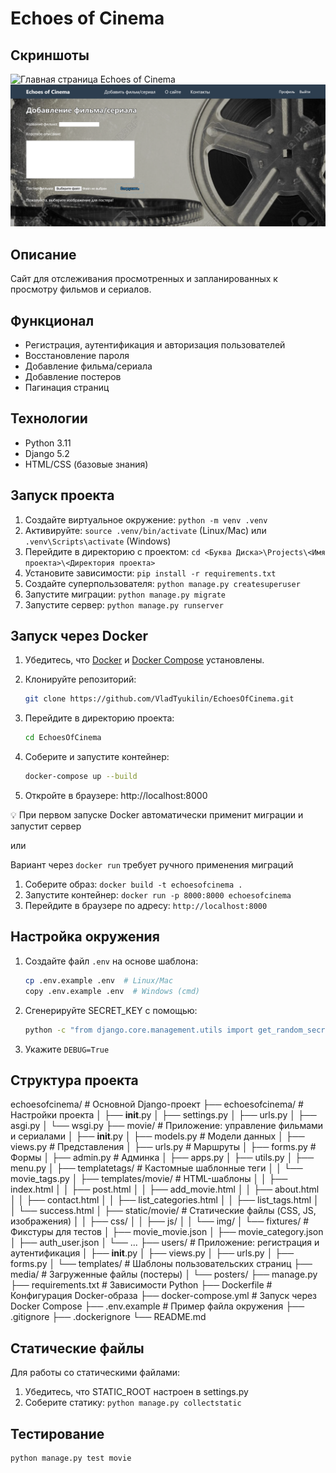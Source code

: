 # Echoes of Cinema


## Скриншоты

![Главная страница Echoes of Cinema](screenshots/homepage.png)
![Страница добавления фильма](screenshots/post.png)

## Описание
Сайт для отслеживания просмотренных и запланированных к просмотру фильмов и сериалов.

## Функционал
- Регистрация, аутентификация и авторизация пользователей
- Восстановление пароля
- Добавление фильма/сериала
- Добавление постеров
- Пагинация страниц

## Технологии
- Python 3.11
- Django 5.2
- HTML/CSS (базовые знания)

## Запуск проекта
1. Создайте виртуальное окружение: `python -m venv .venv`
2. Активируйте: `source .venv/bin/activate` (Linux/Mac) или `.venv\Scripts\activate` (Windows)
3. Перейдите в директорию с проектом: `cd <Буква Диска>\Projects\<Имя проекта>\<Директория проекта>`
4. Установите зависимости: `pip install -r requirements.txt`
5. Создайте суперпользователя: `python manage.py createsuperuser`
6. Запустите миграции: `python manage.py migrate`
7. Запустите сервер: `python manage.py runserver`

## Запуск через Docker
1. Убедитесь, что [Docker](https://www.docker.com/) и [Docker Compose](https://docs.docker.com/compose/install/) установлены.

2. Клонируйте репозиторий:
   ```bash
   git clone https://github.com/VladTyukilin/EchoesOfCinema.git
   ```
   
3. Перейдите в директорию проекта:
   ```bash
   cd EchoesOfCinema
   ```
   
4. Соберите и запустите контейнер:
   ```bash
   docker-compose up --build
   ```
   
5. Откройте в браузере:
   http://localhost:8000

💡 При первом запуске Docker автоматически применит миграции и запустит сервер

или

Вариант через `docker run` требует ручного применения миграций 

1. Соберите образ: `docker build -t echoesofcinema .`
2. Запустите контейнер: `docker run -p 8000:8000 echoesofcinema`
3. Перейдите в браузере по адресу: `http://localhost:8000`

## Настройка окружения
1. Создайте файл `.env` на основе шаблона:
   ```bash
   cp .env.example .env  # Linux/Mac
   copy .env.example .env  # Windows (cmd)
   ```

2. Сгенерируйте SECRET_KEY с помощью:
   ```bash
   python -c "from django.core.management.utils import get_random_secret_key; print(get_random_secret_key())"
   ```   

3. Укажите `DEBUG=True`

## Структура проекта

echoesofcinema/                 # Основной Django-проект
├── echoesofcinema/             # Настройки проекта
│   ├── __init__.py
│   ├── settings.py
│   ├── urls.py
│   ├── asgi.py
│   └── wsgi.py
├── movie/                      # Приложение: управление фильмами и сериалами
│   ├── __init__.py
│   ├── models.py               # Модели данных
│   ├── views.py                # Представления
│   ├── urls.py                 # Маршруты
│   ├── forms.py                # Формы
│   ├── admin.py                # Админка
│   ├── apps.py
│   ├── utils.py
│   ├── menu.py
│   ├── templatetags/           # Кастомные шаблонные теги
│   │   └── movie_tags.py
│   ├── templates/movie/        # HTML-шаблоны
│   │   ├── index.html
│   │   ├── post.html
│   │   ├── add_movie.html
│   │   ├── about.html
│   │   ├── contact.html
│   │   ├── list_categories.html
│   │   ├── list_tags.html
│   │   └── success.html
│   ├── static/movie/           # Статические файлы (CSS, JS, изображения)
│   │   ├── css/
│   │   ├── js/
│   │   └── img/
│   └── fixtures/               # Фикстуры для тестов
│       ├── movie_movie.json
│       ├── movie_category.json
│       ├── auth_user.json
│       └── ...
├── users/                      # Приложение: регистрация и аутентификация
│   ├── __init__.py
│   ├── views.py
│   ├── urls.py
│   ├── forms.py
│   └── templates/              # Шаблоны пользовательских страниц
├── media/                      # Загруженные файлы (постеры)
│   └── posters/
├── manage.py
├── requirements.txt            # Зависимости Python
├── Dockerfile                  # Конфигурация Docker-образа
├── docker-compose.yml          # Запуск через Docker Compose
├── .env.example                # Пример файла окружения
├── .gitignore
├── .dockerignore
└── README.md


## Статические файлы
Для работы со статическими файлами:
1. Убедитесь, что STATIC_ROOT настроен в settings.py
2. Соберите статику: `python manage.py collectstatic`

## Тестирование
```bash
python manage.py test movie
```